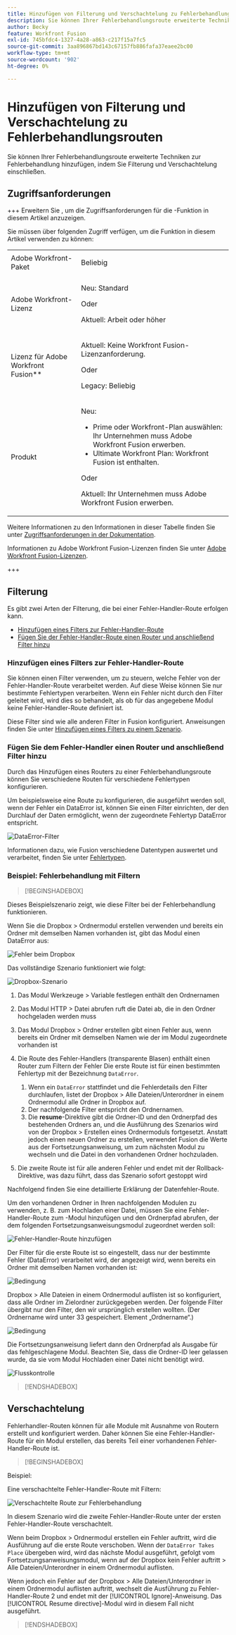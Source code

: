 ```yaml
---
title: Hinzufügen von Filterung und Verschachtelung zu Fehlerbehandlungsrouten
description: Sie können Ihrer Fehlerbehandlungsroute erweiterte Techniken zur Fehlerbehandlung hinzufügen, indem Sie Filterung und Verschachtelung einschließen.
author: Becky
feature: Workfront Fusion
exl-id: 745bfdc4-1327-4a28-a863-c217f15a7fc5
source-git-commit: 3aa896867bd143c67157fb886fafa37eaee2bc00
workflow-type: tm+mt
source-wordcount: '902'
ht-degree: 0%

---
```


# Hinzufügen von Filterung und Verschachtelung zu Fehlerbehandlungsrouten

Sie können Ihrer Fehlerbehandlungsroute erweiterte Techniken zur Fehlerbehandlung hinzufügen, indem Sie Filterung und Verschachtelung einschließen.

## Zugriffsanforderungen

+++ Erweitern Sie , um die Zugriffsanforderungen für die -Funktion in diesem Artikel anzuzeigen.

Sie müssen über folgenden Zugriff verfügen, um die Funktion in diesem Artikel verwenden zu können:

<table style="table-layout:auto">
 <col> 
 <col> 
 <tbody> 
  <tr> 
   <td role="rowheader">Adobe Workfront-Paket 
   <td> <p>Beliebig</p> </td> 
  </tr> 
  <tr data-mc-conditions=""> 
   <td role="rowheader">Adobe Workfront-Lizenz</td> 
   <td> <p>Neu: Standard</p><p>Oder</p><p>Aktuell: Arbeit oder höher</p> </td> 
  </tr> 
  <tr> 
   <td role="rowheader">Lizenz für Adobe Workfront Fusion**</td> 
   <td>
   <p>Aktuell: Keine Workfront Fusion-Lizenzanforderung.</p>
   <p>Oder</p>
   <p>Legacy: Beliebig </p>
   </td> 
  </tr> 
  <tr> 
   <td role="rowheader">Produkt</td> 
   <td>
   <p>Neu:</p> <ul><li>Prime oder Workfront-Plan auswählen: Ihr Unternehmen muss Adobe Workfront Fusion erwerben.</li><li>Ultimate Workfront Plan: Workfront Fusion ist enthalten.</li></ul>
   <p>Oder</p>
   <p>Aktuell: Ihr Unternehmen muss Adobe Workfront Fusion erwerben.</p>
   </td> 
  </tr>
 </tbody> 
</table>

Weitere Informationen zu den Informationen in dieser Tabelle finden Sie unter [Zugriffsanforderungen in der Dokumentation](/help/workfront-fusion/references/licenses-and-roles/access-level-requirements-in-documentation.md).

Informationen zu Adobe Workfront Fusion-Lizenzen finden Sie unter [Adobe Workfront Fusion-Lizenzen](/help/workfront-fusion/set-up-and-manage-workfront-fusion/licensing-operations-overview/license-automation-vs-integration.md).

+++

## Filterung

Es gibt zwei Arten der Filterung, die bei einer Fehler-Handler-Route erfolgen kann.

* [Hinzufügen eines Filters zur Fehler-Handler-Route](#add-a-filter-to-the-error-handler-route)
* [Fügen Sie der Fehler-Handler-Route einen Router und anschließend Filter hinzu](#add-a-router-followed-by-filters-to-the-error-handler)

### Hinzufügen eines Filters zur Fehler-Handler-Route

Sie können einen Filter verwenden, um zu steuern, welche Fehler von der Fehler-Handler-Route verarbeitet werden. Auf diese Weise können Sie nur bestimmte Fehlertypen verarbeiten. Wenn ein Fehler nicht durch den Filter geleitet wird, wird dies so behandelt, als ob für das angegebene Modul keine Fehler-Handler-Route definiert ist.

Diese Filter sind wie alle anderen Filter in Fusion konfiguriert. Anweisungen finden Sie unter [Hinzufügen eines Filters zu einem Szenario](/help/workfront-fusion/create-scenarios/add-modules/add-a-filter-to-a-scenario.md).

### Fügen Sie dem Fehler-Handler einen Router und anschließend Filter hinzu

Durch das Hinzufügen eines Routers zu einer Fehlerbehandlungsroute können Sie verschiedene Routen für verschiedene Fehlertypen konfigurieren.

Um beispielsweise eine Route zu konfigurieren, die ausgeführt werden soll, wenn der Fehler ein DataError ist, können Sie einen Filter einrichten, der den Durchlauf der Daten ermöglicht, wenn der zugeordnete Fehlertyp DataError entspricht.

![DataError-Filter](assets/filter-dataerror.png)

Informationen dazu, wie Fusion verschiedene Datentypen auswertet und verarbeitet, finden Sie unter [Fehlertypen](/help/workfront-fusion/references/errors/error-processing.md).

### Beispiel: Fehlerbehandlung mit Filtern

>[!BEGINSHADEBOX]

Dieses Beispielszenario zeigt, wie diese Filter bei der Fehlerbehandlung funktionieren.

Wenn Sie die Dropbox > Ordnermodul erstellen verwenden und bereits ein Ordner mit demselben Namen vorhanden ist, gibt das Modul einen DataError aus:

![Fehler beim Dropbox](assets/dropbox.png)

Das vollständige Szenario funktioniert wie folgt:

![Dropbox-Szenario](assets/dropbox-scenario.png)

1. Das Modul Werkzeuge > Variable festlegen enthält den Ordnernamen
1. Das Modul HTTP > Datei abrufen ruft die Datei ab, die in den Ordner hochgeladen werden muss
1. Das Modul Dropbox > Ordner erstellen gibt einen Fehler aus, wenn bereits ein Ordner mit demselben Namen wie der im Modul zugeordnete vorhanden ist
1. Die Route des Fehler-Handlers (transparente Blasen) enthält einen Router zum Filtern der Fehler
Die erste Route ist für einen bestimmten Fehlertyp mit der Bezeichnung `DataError`.

   1. Wenn ein `DataError` stattfindet und die Fehlerdetails den Filter durchlaufen, listet der Dropbox > Alle Dateien/Unterordner in einem Ordnermodul alle Ordner in Dropbox auf.
   1. Der nachfolgende Filter entspricht den Ordnernamen.
   1. Die **resume**-Direktive gibt die Ordner-ID und den Ordnerpfad des bestehenden Ordners an, und die Ausführung des Szenarios wird von der Dropbox > Erstellen eines Ordnermoduls fortgesetzt. Anstatt jedoch einen neuen Ordner zu erstellen, verwendet Fusion die Werte aus der Fortsetzungsanweisung, um zum nächsten Modul zu wechseln und die Datei in den vorhandenen Ordner hochzuladen.

1. Die zweite Route ist für alle anderen Fehler und endet mit der Rollback-Direktive, was dazu führt, dass das Szenario sofort gestoppt wird

Nachfolgend finden Sie eine detaillierte Erklärung der Datenfehler-Route.

Um den vorhandenen Ordner in Ihren nachfolgenden Modulen zu verwenden, z. B. zum Hochladen einer Datei, müssen Sie eine Fehler-Handler-Route zum -Modul hinzufügen und den Ordnerpfad abrufen, der dem folgenden Fortsetzungsanweisungsmodul zugeordnet werden soll:

![Fehler-Handler-Route hinzufügen](assets/add-error-handler-route.png)

Der Filter für die erste Route ist so eingestellt, dass nur der bestimmte Fehler (DataError) verarbeitet wird, der angezeigt wird, wenn bereits ein Ordner mit demselben Namen vorhanden ist:

![Bedingung](assets/condition.png)

Dropbox > Alle Dateien in einem Ordnermodul auflisten ist so konfiguriert, dass alle Ordner im Zielordner zurückgegeben werden. Der folgende Filter übergibt nur den Filter, den wir ursprünglich erstellen wollten. (Der Ordnername wird unter 33 gespeichert. Element „Ordnername“.)

![Bedingung](assets/condition2.png)

Die Fortsetzungsanweisung liefert dann den Ordnerpfad als Ausgabe für das fehlgeschlagene Modul. Beachten Sie, dass die Ordner-ID leer gelassen wurde, da sie vom Modul Hochladen einer Datei nicht benötigt wird.

![Flusskontrolle](assets/flow-control.png)

>[!ENDSHADEBOX]

## Verschachtelung

Fehlerhandler-Routen können für alle Module mit Ausnahme von Routern erstellt und konfiguriert werden. Daher können Sie eine Fehler-Handler-Route für ein Modul erstellen, das bereits Teil einer vorhandenen Fehler-Handler-Route ist.

>[!BEGINSHADEBOX]

Beispiel:

Eine verschachtelte Fehler-Handler-Route mit Filtern:

![Verschachtelte Route zur Fehlerbehandlung](assets/nested-error-handling-route.png)

In diesem Szenario wird die zweite Fehler-Handler-Route unter der ersten Fehler-Handler-Route verschachtelt.

Wenn beim Dropbox > Ordnermodul erstellen ein Fehler auftritt, wird die Ausführung auf die erste Route verschoben. Wenn der `DataError Takes Place` übergeben wird, wird das nächste Modul ausgeführt, gefolgt vom Fortsetzungsanweisungsmodul, wenn auf der Dropbox kein Fehler auftritt > Alle Dateien/Unterordner in einem Ordnermodul auflisten.

Wenn jedoch ein Fehler auf der Dropbox > Alle Dateien/Unterordner in einem Ordnermodul auflisten auftritt, wechselt die Ausführung zu Fehler-Handler-Route 2 und endet mit der [!UICONTROL Ignore]-Anweisung. Das [!UICONTROL Resume directive]-Modul wird in diesem Fall nicht ausgeführt.

>[!ENDSHADEBOX]
